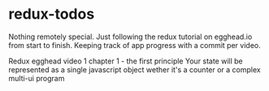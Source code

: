 # redux-todos
Nothing remotely special.  Just following the redux tutorial on egghead.io from start to finish.  Keeping track of app progress with a commit per video.

Redux egghead video 1 chapter 1 - the first principle
	Your state will be represented as a single javascript object wether it's a counter or a complex multi-ui program


